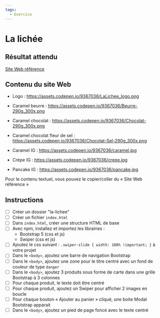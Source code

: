 ```yaml
---
tags:
  - Exercice
---
```


# La lichée

## Résultat attendu

[Site Web référence](https://codepen.io/tim-momo/live/NWZQEzg/d354763d1fa64a499aea2a653e888b95)

## Contenu du site Web

* Logo : <https://assets.codepen.io/9367036/LaLichee_logo.png>

* Caramel beurre : <https://assets.codepen.io/9367036/Beurre-290g_300x.png>
* Caramel chocolat : <https://assets.codepen.io/9367036/Chocolat-290g_300x.png>
* Caramel chocolat fleur de sel : <https://assets.codepen.io/9367036/Chocolat-Sel-290g_300x.png>

* Caramel IG : <https://assets.codepen.io/9367036/caramel.jpg>
* Crèpe IG : <https://assets.codepen.io/9367036/crepe.jpg>
* Pancake IG : <https://assets.codepen.io/9367036/pancake.jpg>

Pour le contenu textuel, vous pouvez le copier/coller du « Site Web référence »

## Instructions

* [ ] Créer un dossier "la-lichee"
* [ ] Créer un fichier `index.html`
* [ ] Dans `index.html`, créer une structure HTML de base
* [ ] Avec npm, installez et importez les librairies :
  * Bootstrap 5 (css et js)
  * Swiper (css et js)
* [ ] Ajoutez le css suivant : `.swiper-slide { width: 100% !important; }` à votre projet
* [ ] Dans le `<body>`, ajoutez une barre de navigation Bootstrap
* [ ] Dans le `<body>`, ajoutez une zone pour le titre centré avec un fond de couleur de type `danger`
* [ ] Dans le `<body>`, ajoutez 3 produits sous forme de carte dans une grille Bootstrap à 3 colonnes
* [ ] Pour chaque produit, le texte doit être centré
* [ ] Pour chaque produit, ajoutez un Swiper pour afficher 2 images en boucle
* [ ] Pour chaque bouton « Ajouter au panier » cliqué, une boite Modal Bootstrap apparait
* [ ] Dans le `<body>`, ajoutez un pied de page foncé avec le texte centré
